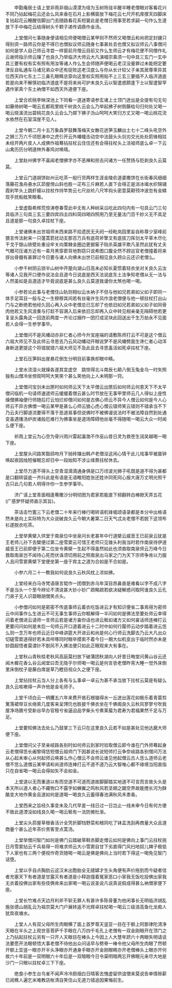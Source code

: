 <!-- { "loadSidebar": true } -->
　　申勖庵居士请上堂非雨非烟山漠漠为瑶为玉树玲珑半醒半睡老僧眼对客看花兴不同乃拈起梅花云还会么风来香在石月上影横窗放下梅花云七尺开机席撑天四脚床复拈起花云睡醒信脚出门去随路看花系短裳此是老僧日用事至若求嗣一句作么生道放下手中梅花云结得树头千颗子递传调鼎作金汤。

　　上堂僧问七事随身便请相见师便喝僧云某甲则不然师又喝僧云和尚把定封疆只得别资一路师云你是不得已也僧拟议师云随身七事甚处去也僧又拟议师云八事僧问如何是学人自己师云寻尝一样窗前月僧云目前又作么生师云才有梅花便不同僧作礼云谢师指示师云赚了也良久乃举临济大师云大凡演唱宗乘须一句中具三玄门一玄中具三要有权有实有照有用汝等诸人作么生会师随声便喝云老汉没量罪过未能把定要津反自私通车马诸兄弟众中还有捉败这老汉底么与你从长计较父子亲其居尊卑异其位西天四七东土二三鼻孔眼睛总穿向这里权实照用贴不上三玄三要插不入临济道底若是向来不解慎初临济道底不是将来尚可护末良久云以智遣惑颇逢下士以智遣智罕遇作家真个东土衲僧不如西天外道便下座。

　　上堂合欢桃李映深池上下同看一道迷寄语参玄诸上士顶门迸出是全提有句无句如藤倚树喝一喝云玄都观里桃千树良久云会么乃举起拂子树倒藤枯句归何处又喝一喝云晓溪流出碧桃花良久云会么乃掷下拂子沩山呵呵大笑归方丈又喝一喝云桃花流水依然在石室深崖不见人。

　　上堂今朝二月十五万象森罗鼓舞落梅天女散花迸笋玉麟出土七十二峰头吼空外之狮三万六千顷怒涛中之虎引开云外幡幢击动空中法鼓头头剑刃交光处处箭锋相拄未经开两片皮人人成佛作祖蓦拈拄杖云住住还有会得拄杖头上活祖师底么卓一下云山禽历历分明道林外春鸠对唤晴。

　　上堂赵州佛字不喜闻老僧佛字亦不恶禅和担去问诸方一任赞扬与贬剥良久云莫莫。

　　上堂云门道胡饼赵州云吃茶一般行货两样生涯金陵俞道婆撒饼在长街春风细细落藤花渔舟悬水仄茆屋傍山斜也胜一疋布三斤麻若人直下会得正是消冰竭水织锦铺霞刹竿头上跳虾蟆以拄杖作持竿势云七尺丝纶八尺竿钩头密意莫颟顸冲波忽有金鳞现手抚船舷笑眼看。

　　上堂虚豁希辉荒惊涛卷春雪此中无有人种树采瓜吃此四句内有一句具云门三句具临济三句具三玄三要四宾四主四料简四喝四照用乃至无量法门百千妙义无不具足且道是那一句良久卓拄杖下座。

　　上堂诸佛未出世祖师未西来路不拾遗民无夭阏一经毗岚园里妄自称尊少室峰前猥言传法射来一只蓬蒿箭扰动支那百万兵有底荷斧擎叉有底拔刀挥剑太平草木尽化干戈于银山铁壁处重设牢关向栗棘金圈边更掘窖子陷杀英雄平欺凡圣然此犹有丈夫气概可压诸方近有一辈月黑穿窬背地剽窃只说希图口腹全然不顾巡官老僧撞着将来拶出骨髓有甚罪过今日要与诸人向佛未出世已前相见良久顾众云还识老僧么。

　　小参千树阴云锁半山树中开屋向湖山日高未必知长夏惯着轻衣坐对关良久云汝等诸人见我开口便作说法会且道今日说底是西天法说底东土法争知老僧从无一法与人然虽如是且道适才毕竟说底是甚么良久云莫道我谩你太煞也喝一喝。

　　小参若论此事与老僧住山轨则相似云水衲子不但与他如兄若弟如父如子即同一体手足耳目一般与之一生穆穆其间若有丝毫许生风作浪老僧便与他一顿拄杖打出山门与之断绝若他经久回心再入众中老僧总已忘却了也依旧如兄若弟如父如子如同骨肉他若又生风浪重与打趁不容溷入后来依旧忘却再入众中转见相亲毫无隔碍他若更复呈头露角这一回连前两度一齐论过捆作一团打成泥块此回送出千生万劫永不见面若人会得一生参学事毕。

　　上堂僧问不是风幡动亦非仁者心师今升宝座端的请敷陈师打云不可是这个僧云六祖大师见不及此师云寻思去乃云风动幡动开眼说梦不是风幡劈面生谗仁者心动浑身断送更提这个将错就错六祖大师见不及此且去寻思虽活如死卓拄杖下座。

　　上堂石压笋斜出崖悬花倒生分明目前事换却眼中睛。

　　上堂水流湿火就燥各遂其宜虚空　跳惊得北斗南辰七颠八倒玉兔金乌一时失照独有山僧冷坐傍观呵呵大笑笑个甚么笑他向上人未明那一窍。

　　上堂僧问宝剑未出匣时如何师云天下太平僧云出匣后如何师云何患天下不太平僧问临机一句请师速道师云缓缓着僧云甚么时节放在无事甲里师云几人得似上座性燥僧拂袖便行师随后打云怕烂却僧问如何是古佛心师云不异今人僧云如何是今人心师云不异古佛僧一喝云某甲是甚么心师云狼心虎心僧云错师笑云错则不错承当不下乃云夫行脚道流要得不落于恶道易事但说佛时不被佛谩说法时不被法障自然到处通变虽遇镬汤炉炭诸般厄难行为佛事坐是道场障碍他丝毫不得随喝一喝云大众一时闻么便下座。

　　祈雨上堂云为心空为骨兴雨兴雷起瀛渤不作巫山昔日灵为救苍生润吴越喝一喝下座。

　　上堂屋头问路笑豁鸱吻月下抛砖赚出韩卢老僧没这闲心情干此儿戏事早被晨钟唤起夜因烛短催眠忘却日中一段始知不涉尘缘靠拄杖休去。

　　上堂尽力道不得头上空青湿滴滴通身俱是口万顷波光狮子吼既是道不得为甚都是口翻转袋底一齐抖此是有语是无语睢阳姓张还姓许同死同心报大唐万丈明光照千古只此几句若人明得许你一生参学事毕。

　　济广请上堂青面相逢蓦撒沙分明彻困为君家若能直下频翻转白棒掀天弄五花(广感梦怀疑师直示其旨)。

　　茶话击竹篦三下云老僧二十年来行棒行喝转语机锋偈颂语录都是本分中出格语然未是向上实际特为大众说破良久云今朝大暑第二日天气忒炎老僧不若脱下这领布衫遂脱衣吃茶。

　　上堂举黄檗入供堂于南泉位中坐泉问长老甚年中行道檗云威音王已前泉云犹是王老师儿孙下去檗便过第二座雪窦云可惜王老师只见锥头利我当时若作南泉待伊道威音王已前即便于第二位坐令黄檗一生起不得虽然如此也须救取南泉师云万峰今日救取南泉岂不闻待心死而伏诛须切用前之照南泉出马家之门为天下宗师争肯以力服人且问雪窦黄檗下堂便坐第一座于宾主之道为合如是不合如是。

　　小参六月二十一教我如何说良久云秋风枕上凉如拂。

　　上堂经来白马寺梵语唐言辊作一团僧到赤乌年深目昂鼻直是难看以字不成八字不是当头一个至今辨论不清说甚大钞小钞广疏略疏若欲决疑解惑问取阿谁良久云孔门弟子无人识碧眼胡僧笑点头。

　　小参僧问如何是密密不传底事师云着衣吃饭进云才有知识便省二事焉得为密师云中间事作么生进云不可无事生事师云你秪解得一半问如何是佛法至要处师云幸得问着老僧进云请师一言师云若是诸方畣你话也进云秪如诸方又如何畣话师连棒打云更要问问如何是末后一句师云开口道着进云十二时中如何行履师云动步踏着进云恁么则一念万年也师云近日中峰讲筵大开进云和尚是何心行师云洗脚去乃云大凡出众切磋雪窦道得好若未具啐啄同时眼卒摸索不着今日一期大似机变出于临时然亦未是妙圆超悟者莫谓针不劄风不入佛法便只如此正眼观来大有事在。

　　上堂秋山青秋桂老秋风高庭莫扫放下破蒲团秋湖向人好昔日晦堂问黄山谷云还闻木樨花香么谷云闻堂曰吾无隐乎尔师喝一喝云是何言欤老僧昨宵大睡一觉外床倒里床倒枕子是藤白席是草乃瞪目视众久之便下座。

　　上堂拈拄杖云当人分上各有与么事卓一卓云为甚不承当放下拄杖云莫是有疑么良久云咳嗽得一声许他是金毛师子。

　　上堂千顷白云一柄钁五六年来费开凿石根锄得水一丘迸出莲花如极乐着青蓑剪篱落裙带豆长络索几度客来呈馎饦也胜披千佛衣坐在千佛阁良久云秋风寥寥兮吹我屋净场圃兮受新谷早办官租兮省逼迫品字柴头兮煮莱菔为君寿为君福果然千足与万足。

　　上堂要知佛法去处么乃鼓掌三下云只在这里良久云若不如是甚处见他达磨大师便下座。

　　上堂僧问父子至亲岐路各别时如何师云到家时验取僧云即今谁在门外师蓦起身云老僧得恁长阇黎得恁短僧云祖师门下因甚说长说短师打云争奈岐路各别僧问万法从心起未审心从何起师云唤甚么作心僧云不会师云谁见他起僧云古人恁么道师云老僧不恁么道僧云某甲请和尚道师连棒打云不道不道乃云大智唯心都不缘境当阳直指只在自省喝一喝云会得如矢不会如金。

　　上堂道以无而重道以有而空道不可道而道故脚脚踏实地道不可言而言故头头是本天所以道人者心不藏物口不露字如蝉翼之鸣秋风若坚翅之踞空界故能搅长河为酥酪变大地作黄金且道如何是道喝一喝良久云蓄得春池满秋风禾黍香。

　　上堂西来之旨经久事变未及几代早差一线日过一日岂止一线未审今日有何方便不致此道湮没如线良久喝一喝云秪有一法防微杜渐。

　　上堂尖头茆屋草根香活计全凭折脚铛野菜和根同吃了钵盂洗刮再商量大众且道商量个甚么近年茶价贵客至点蒿汤。

　　上堂举僧问智门如何是佛门云踏破草鞋赤脚走僧云如何是佛向上事门云拄杖挑日月雪窦拈云千兵易得一将难求师云大小雪窦自甘下劣直得门风扫地奴儿婢子极低下人家也有三两个便视作奇货随喝一喝云是佛是佛向上当时若下得这一喝免见智门话堕。

　　上堂以手自点胸肋云这汉未出胞胎全无缝罅才生头角便有声价拖到而今疑者信者充塞天下有者道是甘露灭有者道是小释迦撞着冤家恶口小家我无饭吃投佛出家我无衣着投佛出家有些伎俩肯来出家喝一喝云说圣说凡说真说假成得甚么衲僧家便下座。

　　上堂长竹难点天边月利斧不斩无罪人有甚许多陈骨董为他闲事长无明临济胡乱施张德山胡乱云为祖宗莫大门户展转返不光辉卓拄杖喝一喝云三级浪高鱼化龙痴人犹戽夜塘水。

　　上堂人人有双父母所生肉眼横了面上首罗尊天竖亚一目在于额上阿那律陀清净天眼在半头之上观世音菩萨千手眼在八万四千毛孔上老僧有一双金刚眼开在顶门之上乃拈起拄杖云另有一只开人天眼目在棒头上今因上人大慧年跻六十两眼失明请说法要愿开法眼顿悟大事老僧不待他出众问话早与劈脊一棒令他父母所生肉眼了然顿开额上亚竖一眼亦开半头净眼亦开通身手眼亦开金刚眼睛亦开老僧棒头上眼亦开何故六十年前是一双明眼六十年后是一双暗眼今日令渠明暗两忘开佛眼元来尽大地是沙门一只眼以拄杖卓三下下座。

　　绝食小参生台鸟雀不闻声冷冷厨烟白日晴客去愧虚留供谊僧来莫说告单情赊薪已阅樵人遍乞米难教店帐清自笑住山无道力错追因果悔前生。

